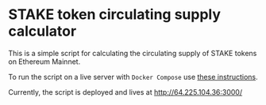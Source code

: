 # STAKE token circulating supply calculator

This is a simple script for calculating the circulating supply of STAKE tokens on Ethereum Mainnet.

To run the script on a live server with `Docker Compose` use [these instructions](https://github.com/xdaichain/stake-token/tree/docker-compose/supply-calculator#readme).

Currently, the script is deployed and lives at http://64.225.104.36:3000/
